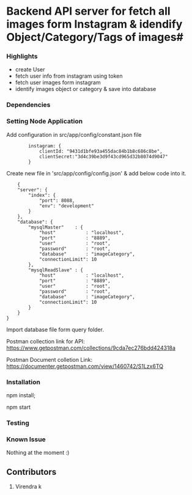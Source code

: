 # Backend API server for fetch all images form Instagram & idendify Object/Category/Tags of images#

### Highlights
- create User
- fetch user info from instagram using token
- fetch user images form instagram
- identify images object or category & save into database 

### Dependencies

### Setting Node Application
Add configuration in src/app/config/constant.json file
```    paralleldotsKey: "O7jOPHECjt3w8D1HtTYLdhsALHoEqpylGPXJzPwxOdI",
        instagram: {
            clientId: "9431d1bfe93a455dac84b1b8c686c8be",
            clientSecret:"3d4c39be3d9f43cd965d32b8074d9047"
        }
```

Create new file in 'src/app/config/config.json' & add below code into it.<br />

	
```
	{
    "server": {
        "index": {
            "port": 8088,
            "env": "development"
        }
    },
    "database": {
        "mysqlMaster"    : {
            "host"           : "localhost",
            "port"           : "8889",
            "user"           : "root",
            "password"       : "root",
            "database"       : "imageCategory",
            "connectionLimit": 10
        },
        "mysqlReadSlave" : {
            "host"           : "localhost",
            "port"           : "8889",
            "user"           : "root",
            "password"       : "root",
            "database"       : "imageCategory",
            "connectionLimit": 10
        }
    }
}
```

Import database file form query folder.


Postman collection link for API:
https://www.getpostman.com/collections/9cda7ec276bdd424318a

Postman Document colletion Link:
https://documenter.getpostman.com/view/1460742/S1Lzx6TQ

### Installation
npm install;


npm start

### Testing

### Known Issue
Nothing at the moment :)

## Contributors

 1. Virendra k
